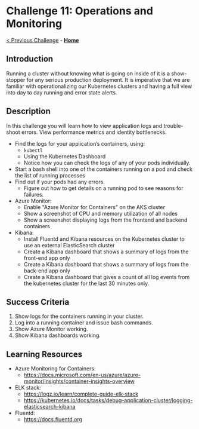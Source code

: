# Challenge 11: Operations and Monitoring

[< Previous Challenge](./01-containers.md) - **[Home](../README.md)**

## Introduction

Running a cluster without knowing what is going on inside of it is a show-stopper for any serious production deployment. It is imperative that we are familiar with operationalizing our Kubernetes clusters and having a full view into day to day running and error state alerts.

## Description

In this challenge you will learn how to view application logs and trouble-shoot errors. View performance metrics and identity bottlenecks.

- Find the logs for your application’s containers, using:
	- `kubectl`
	- Using the Kubernetes Dashboard
	- Notice how you can check the logs of any of your pods individually.
- Start a bash shell into one of the containers running on a pod and check the list of running processes
- Find out if your pods had any errors.
	- Figure out how to get details on a running pod to see reasons for failures.
- Azure Monitor:
	- Enable "Azure Monitor for Containers" on the AKS cluster
	- Show a screenshot of CPU and memory utilization of all nodes
	- Show a screenshot displaying logs from the frontend and backend containers
- Kibana:
	- Install Fluentd and Kibana resources on the Kubernetes cluster to use an external ElasticSearch cluster
	- Create a Kibana dashboard that shows a summary of logs from the front-end app only
	- Create a Kibana dashboard that shows a summary of logs from the back-end app only
	- Create a Kibana dashboard that gives a count of all log events from the kubernetes cluster for the last 30 minutes only.

## Success Criteria

1. Show logs for the containers running in your cluster.
2. Log into a running container and issue bash commands.
3. Show Azure Monitor working.
4. Show Kibana dashboards working.

## Learning Resources
- Azure Monitoring for Containers:
    - <https://docs.microsoft.com/en-us/azure/azure-monitor/insights/container-insights-overview>
- ELK stack:
    - <https://logz.io/learn/complete-guide-elk-stack>
	- <https://kubernetes.io/docs/tasks/debug-application-cluster/logging-elasticsearch-kibana>
- Fluentd:
    - <https://docs.fluentd.org>